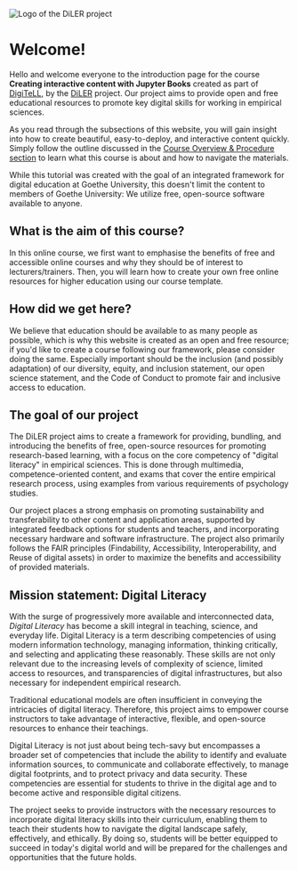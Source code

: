 ![Logo of the DiLER project](../static/logo.png)
# **Welcome!**

Hello and welcome everyone to the introduction page for the course **Creating interactive content with Jupyter Books** created as part of [DigiTeLL](www.uni-frankfurt.de/digitell), by the [DiLER](https://diler-digitell.github.io/intro.html) project. Our project aims to provide open and free educational resources to promote key digital skills for working in empirical sciences. 

As you read through the subsections of this website, you will gain insight into how to create beautiful, easy-to-deploy, and interactive content quickly. Simply follow the outline discussed in the [Course Overview & Procedure section](overview) to learn what this course is about and how to navigate the materials.

While this tutorial was created with the goal of an integrated framework for digital education at Goethe University, this doesn't limit the content to members of Goethe University: We utilize free, open-source software available to anyone.

## What is the aim of this course?
In this online course, we first want to emphasise the benefits of free and accessible online courses and why they should be of interest to lecturers/trainers. Then, you will learn how to create your own free online resources for higher education using our course template. 

## How did we get here?
We believe that education should be available to as many people as possible, which is why this website is created as an open and free resource; if you'd like to create a course following our framework, please consider doing the same. Especially important should be the inclusion (and possibly adaptation) of our diversity, equity, and inclusion statement, our open science statement, and the Code of Conduct to promote fair and inclusive access to education. 

## The goal of our project

The DiLER project aims to create a framework for providing, bundling, and introducing the benefits of free, open-source resources for promoting research-based learning, with a focus on the core competency of "digital literacy" in empirical sciences. This is done through multimedia, competence-oriented content, and exams that cover the entire empirical research process, using examples from various requirements of psychology studies. 

Our project places a strong emphasis on promoting sustainability and transferability to other content and application areas, supported by integrated feedback options for students and teachers, and incorporating necessary hardware and software infrastructure. The project also primarily follows the FAIR principles (Findability, Accessibility, Interoperability, and Reuse of digital assets) in order to maximize the benefits and accessibility of provided materials.

## Mission statement: Digital Literacy

With the surge of progressively more available and interconnected data, *Digital Literacy* has become a skill integral in teaching, science, and everyday life. Digital Literacy is a term describing competencies of using modern information technology, managing information, thinking critically, and selecting and applicating these reasonably. These skills are not only relevant due to the increasing levels of complexity of science, limited access to resources, and transparencies of digital infrastructures, but also necessary for independent empirical research.

Traditional educational models are often insufficient in conveying the intricacies of digital literacy. Therefore, this project aims to empower course instructors to take advantage of interactive, flexible, and open-source resources to enhance their teachings.

Digital Literacy is not just about being tech-savy but encompasses a broader set of competencies that include the ability to identify and evaluate information sources, to communicate and collaborate effectively, to manage digital footprints, and to protect privacy and data security. These competencies are essential for students to thrive in the digital age and to become active and responsible digital citizens.

The project seeks to provide instructors with the necessary resources to incorporate digital literacy skills into their curriculum, enabling them to teach their students how to navigate the digital landscape safely, effectively, and ethically. By doing so, students will be better equipped to succeed in today's digital world and will be prepared for the challenges and opportunities that the future holds.


